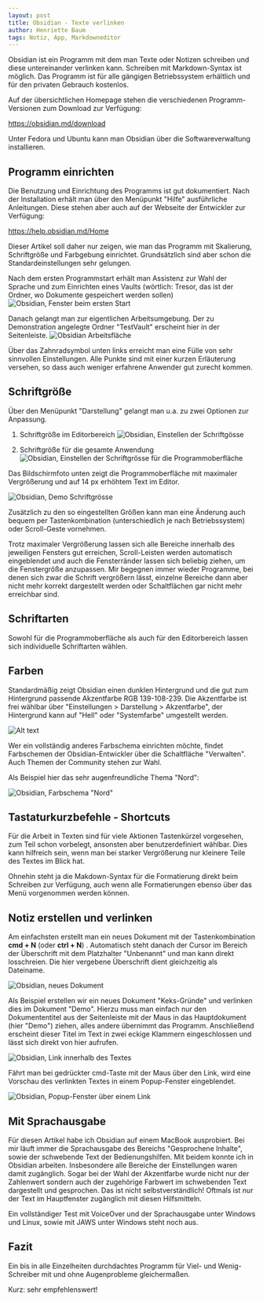 ```yaml
---
layout: post
title: Obsidian - Texte verlinken
author: Henriette Baum
tags: Notiz, App, Markdowneditor
---
```


Obsidian ist ein Programm mit dem man Texte oder Notizen schreiben und diese untereinander verlinken kann. Schreiben mit Markdown-Syntax ist möglich. Das Programm ist für alle gängigen Betriebssystem erhältlich und für den privaten Gebrauch kostenlos.

Auf der übersichtlichen Homepage stehen die verschiedenen Programm-Versionen zum Download zur Verfügung:

https://obsidian.md/download

Unter Fedora und Ubuntu kann man Obsidian über die Softwareverwaltung installieren.

## Programm einrichten

Die Benutzung und Einrichtung des Programms ist gut dokumentiert. Nach der Installation erhält man über den Menüpunkt "Hilfe" ausführliche Anleitungen. Diese stehen aber auch auf der Webseite der Entwickler zur Verfügung:

https://help.obsidian.md/Home

Dieser Artikel soll daher nur zeigen, wie man das Programm mit Skalierung, Schriftgröße und Farbgebung einrichtet. Grundsätzlich sind aber schon die Standardeinstellungen sehr gelungen.

Nach dem ersten Programmstart erhält man Assistenz zur Wahl der Sprache und zum Einrichten eines Vaults (wörtlich: Tresor, das ist der Ordner, wo Dokumente gespeichert werden sollen)
![Obsidian, Fenster beim ersten Start](/assets/images/2023-08-28-obsidian/obsidian-start-fenster_2023-08-26.png)

Danach gelangt man zur eigentlichen Arbeitsumgebung.  Der zu Demonstration angelegte Ordner "TestVault" erscheint hier in der Seitenleiste.
![Obsidian Arbeitsfläche](/assets/images/2023-08-28-obsidian/obsidian-arbeitsfläche_2023-08-26.png)


Über das Zahnradsymbol unten links erreicht man eine Fülle von sehr sinnvollen Einstellungen. Alle Punkte sind mit einer kurzen Erläuterung versehen, so dass auch weniger erfahrene Anwender gut zurecht kommen. 

## Schriftgröße

Über den Menüpunkt "Darstellung" gelangt man u.a. zu zwei Optionen zur Anpassung. 

1. Schriftgröße im Editorbereich
![Obsidian, Einstellen der Schriftgösse](/assets/images/2023-08-28-obsidian/obsidian-einstellungen-schriftgrösse.png)


2. Schriftgröße für die gesamte Anwendung
![Obsidian, Einstellen der Schriftgrösse für die Programmoberfläche](/assets/images/2023-08-28-obsidian/obsidian-einstellungen-appschriftgrösse.png)



Das Bildschirmfoto unten zeigt die Programmoberfläche mit maximaler Vergrößerung und auf 14 px erhöhtem Text im Editor.

![Obsidian, Demo Schriftgrösse](/assets/images/2023-08-28-obsidian/obsidian-demo-schriftgrösse.png)




Zusätzlich zu den so eingestellten Größen kann man eine Änderung auch bequem per Tastenkombination (unterschiedlich je nach Betriebssystem) oder Scroll-Geste vornehmen.

Trotz maximaler Vergrößerung lassen sich alle Bereiche innerhalb des jeweiligen Fensters gut erreichen, Scroll-Leisten werden automatisch eingeblendet und auch die Fensterränder lassen sich beliebig ziehen, um die Fenstergröße anzupassen.  Mir begegnen immer wieder Programme, bei denen sich zwar die Schrift vergrößern lässt, einzelne Bereiche dann aber nicht mehr korrekt dargestellt werden oder Schaltflächen gar nicht mehr erreichbar sind.

## Schriftarten

Sowohl für die Programmoberfläche als auch für den Editorbereich lassen sich individuelle Schriftarten wählen.



## Farben

Standardmäßig zeigt Obsidian einen dunklen Hintergrund und die gut zum Hintergrund passende Akzentfarbe RGB 139-108-239. Die Akzentfarbe ist frei wählbar über "Einstellungen > Darstellung > Akzentfarbe", der Hintergrund kann auf "Hell" oder "Systemfarbe" umgestellt werden.

![Alt text](/assets/images/2023-08-28-obsidian/obsidian-einstellungen-farbwahl.png)


Wer ein vollständig anderes Farbschema einrichten möchte, findet Farbschemen der Obsidian-Entwickler über die Schaltfläche "Verwalten". Auch Themen der Community stehen zur Wahl.

Als Beispiel hier das sehr augenfreundliche Thema "Nord":

![Obsidian, Farbschema "Nord"](/assets/images/2023-08-28-obsidian/obsidian-farbschema-nord_2023-08-26.png)


## Tastaturkurzbefehle - Shortcuts

Für die Arbeit in Texten sind für viele Aktionen  Tastenkürzel vorgesehen, zum Teil schon vorbelegt, ansonsten aber benutzerdefiniert wählbar. Dies kann hilfreich sein, wenn man bei starker Vergrößerung nur kleinere Teile des Textes im Blick hat.

Ohnehin steht ja die Makdown-Syntax für die Formatierung direkt beim Schreiben zur Verfügung, auch wenn alle Formatierungen ebenso über das Menü vorgenommen werden können.



## Notiz erstellen und verlinken

Am einfachsten erstellt man ein neues Dokument  mit der Tastenkombination **cmd + N** (oder **ctrl + N**) .  Automatisch steht danach der Cursor im Bereich der Überschrift mit dem Platzhalter "Unbenannt" und man kann direkt losschreien. Die hier vergebene Überschrift dient gleichzeitig als Dateiname.

![Obsidian, neues Dokument](/assets/images/2023-08-28-obsidian/obsidian-neues-dokument_2023-08-26.png)


Als Beispiel erstellen wir ein neues Dokument "Keks-Gründe" und verlinken dies im Dokument "Demo". Hierzu muss man einfach nur den Dokumententitel aus der Seitenleiste mit der Maus in das Hauptdokument (hier "Demo") ziehen, alles andere übernimmt das Programm. Anschließend erscheint dieser Titel im Text in zwei eckige Klammern eingeschlossen und lässt sich direkt von hier aufrufen. 

![Obsidian, Link innerhalb des Textes](/assets/images/2023-08-28-obsidian/obsidian-demo-link-main_2023-08-26.png)


Fährt man bei gedrückter cmd-Taste mit der Maus über den Link, wird eine Vorschau des verlinkten Textes in einem Popup-Fenster eingeblendet.

![Obsidian, Popup-Fenster über einem Link](/assets/images/2023-08-28-obsidian/obsidian-demo-link-popup_2023-08-26.png)


## Mit Sprachausgabe

Für diesen Artikel habe ich Obsidian auf einem MacBook ausprobiert. Bei mir läuft immer die Sprachausgabe des Bereichs "Gesprochene Inhalte", sowie der schwebende Text der Bedienungshilfen. Mit beidem konnte ich in Obsidian arbeiten. Insbesondere alle Bereiche der Einstellungen waren damit zugänglich. Sogar bei der Wahl der Akzentfarbe wurde nicht nur der Zahlenwert sondern auch der zugehörige Farbwert im schwebenden Text dargestellt und gesprochen. Das ist nicht selbstverständlich! Oftmals ist nur der Text im Hauptfenster zugänglich mit diesen Hilfsmitteln.

Ein vollständiger Test mit VoiceOver und der Sprachausgabe unter Windows und Linux, sowie mit JAWS unter Windows steht noch aus.



## Fazit

Ein bis in alle Einzelheiten durchdachtes Programm für Viel- und Wenig-Schreiber mit und ohne Augenprobleme gleichermaßen.

Kurz: sehr empfehlenswert!
